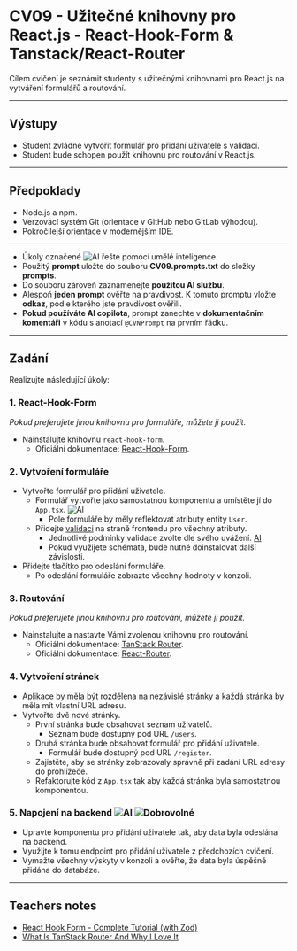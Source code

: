 # CV09 - Užitečné knihovny pro React.js - React-Hook-Form & Tanstack/React-Router

Cílem cvičení je seznámit studenty s užitečnými knihovnami pro React.js na vytváření formulářů a routování.

---

## Výstupy

- Student zvládne vytvořit formulář pro přidání uživatele s validací.
- Student bude schopen použít knihovnu pro routování v React.js.

---

## Předpoklady

- Node.js a npm.
- Verzovací systém Git (orientace v GitHub nebo GitLab výhodou).
- Pokročilejší orientace v modernějším IDE.

---

- Úkoly označené ![AI](https://img.shields.io/badge/AI-yellow) řešte pomocí umělé inteligence.
- Použitý **prompt** uložte do souboru **CV09.prompts.txt** do složky **prompts**.
- Do souboru zároveň zaznamenejte **použitou AI službu**.
- Alespoň **jeden prompt** ověřte na pravdivost. K tomuto promptu vložte **odkaz**, podle kterého jste pravdivost ověřili.
- **Pokud používáte AI copilota**, prompt zanechte v **dokumentačním komentáři** v kódu s anotací `@CVNPrompt` na prvním řádku.

---

## Zadání

Realizujte následující úkoly:

### 1. React-Hook-Form

_Pokud preferujete jinou knihovnu pro formuláře, můžete ji použít._

- Nainstalujte knihovnu `react-hook-form`.
    - Oficiální dokumentace: [React-Hook-Form](https://react-hook-form.com/).

### 2. Vytvoření formuláře

- Vytvořte formulář pro přidání uživatele.
    - Formulář vytvořte jako samostatnou komponentu a umístěte jí do `App.tsx`. ![AI](https://img.shields.io/badge/AI-yellow)
        - Pole formuláře by měly reflektovat atributy entity `User`.
    - Přidejte [validaci](https://react-hook-form.com/get-started#SchemaValidation) na straně frontendu pro všechny atributy.
        - Jednotlivé podmínky validace zvolte dle svého uvážení. [AI](https://img.shields.io/badge/AI-yellow)
        - Pokud využijete schémata, bude nutné doinstalovat další závislosti.
- Přidejte tlačítko pro odeslání formuláře.
    - Po odeslání formuláře zobrazte všechny hodnoty v konzoli.

### 3. Routování

_Pokud preferujete jinou knihovnu pro routování, můžete ji použít._

- Nainstalujte a nastavte Vámi zvolenou knihovnu pro routování.
    - Oficiální dokumentace: [TanStack Router](https://tanstack.com/).
    - Oficiální dokumentace: [React-Router](https://reactrouter.com/).

### 4. Vytvoření stránek

- Aplikace by měla být rozdělena na nezávislé stránky a každá stránka by měla mít vlastní URL adresu.
- Vytvořte dvě nové stránky.
    - První stránka bude obsahovat seznam uživatelů.
        - Seznam bude dostupný pod URL `/users`.
    - Druhá stránka bude obsahovat formulář pro přidání uživatele.
        - Formulář bude dostupný pod URL `/register`.
    - Zajistěte, aby se stránky zobrazovaly správně při zadání URL adresy do prohlížeče.
    - Refaktorujte kód z `App.tsx` tak aby každá stránka byla samostatnou komponentou.

### 5. Napojení na backend ![AI](https://img.shields.io/badge/AI-yellow) ![Dobrovolné](https://img.shields.io/badge/Dobrovolný_úkol-blue)

- Upravte komponentu pro přidání uživatele tak, aby data byla odeslána na backend.
- Využijte k tomu endpoint pro přidání uživatele z předchozích cvičení.
- Vymažte všechny výskyty v konzoli a ověřte, že data byla úspěšně přidána do databáze.

---

## Teachers notes

- [React Hook Form - Complete Tutorial (with Zod)](https://youtu.be/cc_xmawJ8Kg?si=iiSujlOT9DjE13If)
- [What Is TanStack Router And Why I Love It](https://www.youtube.com/watch?v=OwoZtv6u9p4)